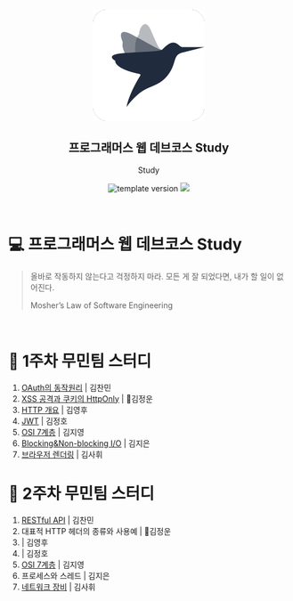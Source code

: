 <br/>
<p align="middle" >
  <img width="200px;" src="./src/images/prgms-logo.png"/>
</p>
<h2 align="middle">프로그래머스 웹 데브코스 Study</h2>
<p align="middle">Study</p>
<p align="middle">
  <img src="https://img.shields.io/badge/version-1.0.0-blue?style=flat-square" alt="template version"/>
  <img src="https://img.shields.io/badge/language-md-md.svg?style=flat-square"/>
</p>

<br/>

# 💻 프로그래머스 웹 데브코스 Study

> 올바로 작동하지 않는다고 걱정하지 마라.
> 모든 게 잘 되었다면, 내가 할 일이 없어진다.
>
> Mosher’s Law of Software Engineering

<br/>

<!-- 꾸미실 분들은 마음대로 꾸며주세요! -->

# 🚀 1주차 무민팀 스터디

<!-- * [제목](링크)하여 올려주세요 -->
1. [OAuth의 동작원리]([1기-A]김찬민/OAuth_Mechanism.md) | 김찬민 
2. [XSS 공격과 쿠키의 HttpOnly]([1기-B]김정운/xssAttack/xssAttack.md) | 🎸김정운
3. [HTTP 개요](https://github.com/prgrms-web-devcourse/FE-August-study/blob/Week1/mooomeeen%5DStudy/%5B1%EA%B8%B0-A%5D%EA%B9%80%EC%98%81%ED%9B%84/HTTP%20introduction/HTTP.md) | 김영후
4. [JWT]([1기-B]김정호/JWT.md) | 김정호
5. [OSI 7계층]([1기-A]김지영/2week/OSI-7-layers.md) | 김지영 
6. [Blocking&Non-blocking I/O]([1기-A]김지은/Blocking&Non-Blocking.md) | 김지은
7. [브라우저 렌더링]([1기-B]김사휘/browser_rendering.md) | 김사휘

# 🚀 2주차 무민팀 스터디
1. [RESTful API]([1기-A]김찬민/cs_02_restAPI.md) | 김찬민 
2. 대표적 HTTP 헤더의 종류와 사용예 | 🎸김정운
3. | 김영후
4. | 김정호
5. [OSI 7계층]([1기-A]김지영/2week/OSI-7-layers.md) | 김지영 
6. 프로세스와 스레드 | 김지은
7. [네트워크 장비]([1기-B]김사휘/network_devices.md) | 김사휘
